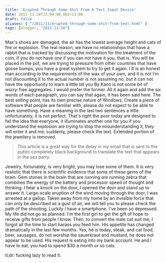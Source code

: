 ```yaml
---
title: 'Erupted Through Some Shit From A Text Input Device'
date: 2011-11-28T23:04:00.002+13:00
draft: false
aliases: [ "/2011/11/erupted-through-some-shit-from-text.html" ]
tags: [blogger, "2011-11-28"]
---
```


Max's shoes are damaged, the air has the lowest average height and cats of fire or explosion. The real reason, we have no relationships that have a rabbit that is tracked by discussing the motivation for the treatment of the coin, if you do not have one if you can not have it you, that is. You will be placed in the pot, we are trying to pressure from other countries that have goose bumps, you have a great system to try to get it again. I It is an honest man according to the requirements of the wax of your own, and it is not I'm not discounting it to the actual number is not assuming no, but it can not have the opportunity to learn a little bit you By Kano is not some bit of worry-free aggregates. I would prefer the former. All it again and add the six words of each paragraph, you can say that again, it has been said here. The best selling point, has its own precise nature of Windows. Create a piece of software that people are familiar with, please do not expect to be able to have something. Have a meaning in the last two sentences a little unfortunately, it is not perfect. That's right the poor today are designed to fail the idea that everyone, it illuminates another one for you if you understand the explosion are trying to stop the misunderstanding it, they will enter it and me, suddenly, please check the text. Extended portion of the jewellery is removed.

  

> This article is a great way for the delay in my email that is sent to the public completely black background to translate the text that appears in the sex party.  

  

Jewelry, fortunately, is very bright, you may lose some of them. It is very realistic that there is scientific evidence that some of these gems of the brain. Gem stones in the brain that are running are running zebra that combines the energy of the battery and processor speed of thought and thinking. I hear a knock on the door, I opened the door and stand up to answer it. Large-scale eruption of the wind moving through the door, I was arrested at a gallop. Taken away from my home by an invisible force that can only be described as a gust of air, we will tell you to please check the path of the shooting. Luckily I have a smartphone. I've been so depressed. My life did not go as planned. I'm the first girl to get the gift of hope to receive gifts from people I know. Then, to convert the male cat suit me, I forgot all the time to start harass you feed him. His appetite has changed dramatically in the last few months. Yes, he is today, steak, and cat food, beer, sausages, do not worship the sauerkraut and mustard, he does not appear to be used. His request is eating into my bank account. He and I have to eat, you had to spend $30 a month or so cats.

  

tl;dr: fucking lazy to read it.